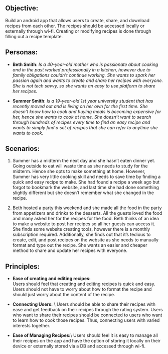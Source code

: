 ## Objective:
Build an android app that allows users to create, share, and download recipes from each other. The recipes should be accessed locally or externally through wi-fi. Creating or modifying recipes is done through filling out a recipe template.

## Personas: 
  - **Beth Smith**: *Is a 40-year-old mother who is passionate about cooking and in the past worked professionally in a kitchen, however due to family obligations couldn’t continue working. She wants to spark her passion again and wants to create and share her recipes with everyone. She is not tech savvy, so she wants an easy to use platform to share her recipes.* 
  
  - **Summer Smith**: *Is a 19-year-old 1st year university student that has recently moved out and is living on her own for the first time. She doesn’t know how to cook and buying meals is becoming expensive for her, hence she wants to cook at home. She doesn’t want to search through hundreds of recipes every time to find an easy recipe and wants to simply find a set of recipes that she can refer to anytime she wants to cook.*
  
## Scenarios:

1. Summer has a midterm the next day and she hasn’t eaten dinner yet. Going outside to eat will waste time as she needs to study for the midterm. Hence she opts to make something at home. However, Summer has very little cooking skill and needs to save time by finding a quick and easy recipe to make. She had found a recipe a week ago but forgot to bookmark the website, and last time she had done something slightly different but she doesn’t remember what she changed in the recipe. 

2. Beth hosted a party this weekend and she made all the food in the party from appetizers and drinks to the desserts. All the guests loved the food and many asked her for the recipes for the food. Beth thinks of an idea to make a website to post her recipes so all her guests can access it. She finds some website creating tools, however there is a monthly subscription required. Additionally, she finds out that it’s tedious to create, edit, and post recipes on the website as she needs to manually format and type out the recipe. She wants an easier and cheaper method to share and update her recipes with everyone.
  
## Principles: 

- **Ease of creating and editing recipes:** \
Users should feel that creating and editing recipes is quick and easy. Users should not have to worry about how to format the recipe and should just worry about the content of the recipe. 

- **Connecting Users:** \ 
Users should be able to share their recipes with ease and get feedback on their recipes through the rating system. Users who want to share their recipes should be connected to users who want to learn how to cook those recipes. Thus, connecting users with varied interests together. 

- **Ease of Managing Recipes:**\ Users should feel it is easy to manage all their recipes on the app and have the option of storing it locally on their device or externally stored via a DB and accessed through wi-fi. 
